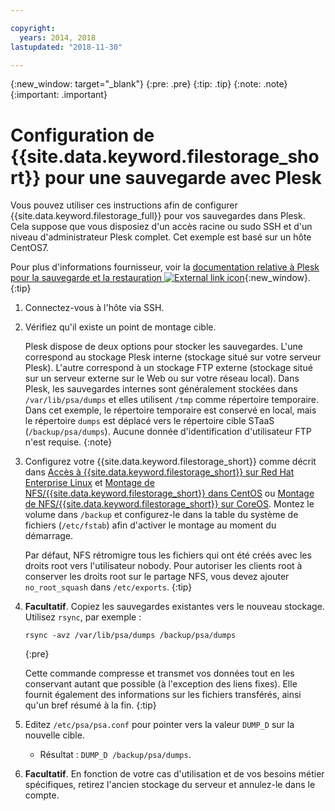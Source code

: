 ```yaml
---

copyright:
  years: 2014, 2018
lastupdated: "2018-11-30"

---
```

{:new_window: target="_blank"}
{:pre: .pre}
{:tip: .tip}
{:note: .note}
{:important: .important}

# Configuration de {{site.data.keyword.filestorage_short}} pour une sauvegarde avec Plesk

Vous pouvez utiliser ces instructions afin de configurer {{site.data.keyword.filestorage_full}} pour vos sauvegardes dans Plesk. Cela suppose que vous disposiez d'un accès racine ou sudo SSH et d'un niveau d'administrateur Plesk complet. Cet exemple est basé sur un hôte CentOS7.

Pour plus d'informations fournisseur, voir la [documentation relative à Plesk pour la sauvegarde et la restauration ![External link icon](../../icons/launch-glyph.svg "External link icon")](https://docs.plesk.com/en-US/12.5/administrator-guide/backing-up-and-restoration.59256/){:new_window}.
{:tip}

1. Connectez-vous à l'hôte via SSH.
2. Vérifiez qu'il existe un point de montage cible. <br />

   Plesk dispose de deux options pour stocker les sauvegardes. L'une correspond au stockage Plesk interne (stockage situé sur votre serveur Plesk). L'autre correspond à un stockage FTP externe (stockage situé sur un serveur externe sur le Web ou sur votre réseau local). Dans Plesk, les sauvegardes internes sont généralement stockées dans `/var/lib/psa/dumps` et elles utilisent `/tmp` comme répertoire temporaire. Dans cet exemple, le répertoire temporaire est conservé en local, mais le répertoire `dumps` est déplacé vers le répertoire cible STaaS (`/backup/psa/dumps`). Aucune donnée d'identification d'utilisateur FTP n'est requise.
   {:note}
3. Configurez votre {{site.data.keyword.filestorage_short}} comme décrit dans [Accès à {{site.data.keyword.filestorage_short}} sur Red Hat Enterprise Linux](accessing-file-storage-linux.html) et [Montage de NFS/{{site.data.keyword.filestorage_short}} dans CentOS](mounting-nsf-file-storage.html) ou [Montage de NFS/{{site.data.keyword.filestorage_short}} sur CoreOS](mounting-storage-coreos.html). Montez le volume dans `/backup` et configurez-le dans la table du système de fichiers (`/etc/fstab`) afin d'activer le montage au moment du démarrage. <br />

   Par défaut, NFS rétromigre tous les fichiers qui ont été créés avec les droits root vers l'utilisateur nobody. Pour autoriser les clients root à conserver les droits root sur le partage NFS, vous devez ajouter `no_root_squash` dans `/etc/exports`.
   {:tip}
4. **Facultatif**. Copiez les sauvegardes existantes vers le nouveau stockage. Utilisez `rsync`, par exemple :
   ```
   rsync -avz /var/lib/psa/dumps /backup/psa/dumps
   ```
   {:pre}

   Cette commande compresse et transmet vos données tout en les conservant autant que possible (à l'exception des liens fixes). Elle fournit également des informations sur les fichiers transférés, ainsi qu'un bref résumé à la fin.
   {:tip}
5. Editez `/etc/psa/psa.conf` pour pointer vers la valeur `DUMP_D` sur la nouvelle cible.
    - Résultat : `DUMP_D /backup/psa/dumps`.
6. **Facultatif**. En fonction de votre cas d'utilisation et de vos besoins métier spécifiques, retirez l'ancien stockage du serveur et annulez-le dans le compte.
